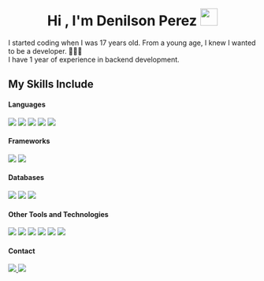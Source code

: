 <h1 align="center"><b>Hi , I'm Denilson Perez </b><img src="https://media.giphy.com/media/hvRJCLFzcasrR4ia7z/giphy.gif" width="35"></h1>

I started coding when I was 17 years old. From a young age, I knew I wanted to be a developer. 👨🏻‍💻
<br>
I have 1 year of experience in backend development. 

## My Skills Include

<h4>Languages</h4>
<p>
    <img src="https://skillicons.dev/icons?i=html">
    <img src="https://skillicons.dev/icons?i=css">
    <img src="https://skillicons.dev/icons?i=javascript">
    <img src="https://skillicons.dev/icons?i=java">
    <img src="https://skillicons.dev/icons?i=py">
</p>

<h4>Frameworks</h4>
<p>
    <img src="https://skillicons.dev/icons?i=spring">
    <img src="https://skillicons.dev/icons?i=fastapi">
</p>

<h4>Databases</h4>
<p>
    <img src="https://skillicons.dev/icons?i=postgres">
    <img src="https://skillicons.dev/icons?i=mysql">
    <img src="https://skillicons.dev/icons?i=mongodb">
</p>

<h4>Other Tools and Technologies</h4>
<p>
    <img src="https://skillicons.dev/icons?i=linux">
    <img src="https://skillicons.dev/icons?i=git">
    <img src="https://skillicons.dev/icons?i=github">
    <img src="https://skillicons.dev/icons?i=postman">
    <img src="https://skillicons.dev/icons?i=figma">
    <img src="https://skillicons.dev/icons?i=docker">
</p>

<h4>Contact</h4>
<p>	
  <a target="_blank" href="https://www.linkedin.com/in/denilson-perez-cortina/">
      <img src="https://skillicons.dev/icons?i=linkedin"></img>
  </a>
  <a target="_blank" href="mailto:denilson_peco@hotmail.com">
      <img src="https://skillicons.dev/icons?i=gmail"></img>
  </a>
</p>
